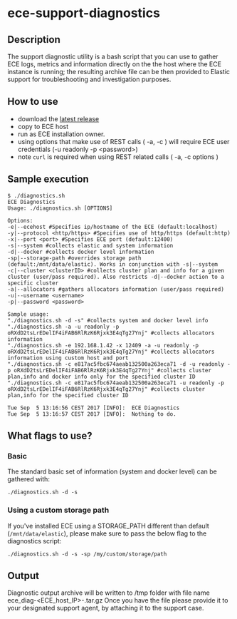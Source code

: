 # ece-support-diagnostics

## Description

The support diagnostic utility is a bash script that you can use to gather ECE logs, metrics and information directly on the the host where the ECE instance is running; the resulting archive file can be then provided to Elastic support for troubleshooting and investigation purposes.

## How to use

* download the [latest release](https://github.com/elastic/ece-support-diagnostics/releases/latest)
* copy to ECE host
* run as ECE installation owner.
* using options that make use of REST calls ( -a, -c ) will require ECE user credentials (-u readonly -p \<password\>)
* note `curl` is required when using REST related calls ( -a, -c options )


## Sample execution

```
$ ./diagnostics.sh 
ECE Diagnostics
Usage: ./diagnostics.sh [OPTIONS]

Options:
-e|--ecehost #Specifies ip/hostname of the ECE (default:localhost)
-y|--protocol <http/https> #Specifies use of http/https (default:http)
-x|--port <port> #Specifies ECE port (default:12400)
-s|--system #collects elastic and system information
-d|--docker #collects docker level information
-sp|--storage-path #overrides storage path (default:/mnt/data/elastic). Works in conjunction with -s|--system
-c|--cluster <clusterID> #collects cluster plan and info for a given cluster (user/pass required). Also restricts -d|--docker action to a specific cluster
-a|--allocators #gathers allocators information (user/pass required)
-u|--username <username>
-p|--password <password>

Sample usage:
"./diagnostics.sh -d -s" #collects system and docker level info
"./diagnostics.sh -a -u readonly -p oRXdD2tsLrEDelIF4iFAB6RlRzK6Rjxk3E4qTg27Ynj" #collects allocators information
"./diagnostics.sh -e 192.168.1.42 -x 12409 -a -u readonly -p oRXdD2tsLrEDelIF4iFAB6RlRzK6Rjxk3E4qTg27Ynj" #collects allocators information using custom host and port
"./diagnostics.sh -c e817ac5fbc674aeab132500a263eca71 -d -u readonly -p oRXdD2tsLrEDelIF4iFAB6RlRzK6Rjxk3E4qTg27Ynj" #collects cluster plan,info and docker info only for the specified cluster ID
"./diagnostics.sh -c e817ac5fbc674aeab132500a263eca71 -u readonly -p oRXdD2tsLrEDelIF4iFAB6RlRzK6Rjxk3E4qTg27Ynj" #collects cluster plan,info for the specified cluster ID

Tue Sep  5 13:16:56 CEST 2017 [INFO]:  ECE Diagnostics 
Tue Sep  5 13:16:57 CEST 2017 [INFO]:  Nothing to do.
```

## What flags to use?

### Basic
The standard basic set of information (system and docker level) can be gathered with:

```
./diagnostics.sh -d -s
```

### Using a custom storage path
If you've installed ECE using a STORAGE_PATH different than default (`/mnt/data/elastic`), please make sure to pass the below flag to the diagnostics script:

```
./diagnostics.sh -d -s -sp /my/custom/storage/path
```


## Output
Diagnostic output archive will be written to /tmp folder with file name ece_diag-<ECE_host_IP>-<Timestamp>.tar.gz
Once you have the file please provide it to your designated support agent, by attaching it to the support case.

